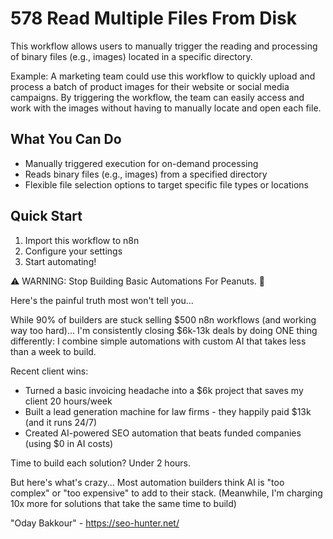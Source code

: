 # 578 Read Multiple Files From Disk

This workflow allows users to manually trigger the reading and processing of binary files (e.g., images) located in a specific directory.

Example: A marketing team could use this workflow to quickly upload and process a batch of product images for their website or social media campaigns. By triggering the workflow, the team can easily access and work with the images without having to manually locate and open each file.

## What You Can Do
- Manually triggered execution for on-demand processing
- Reads binary files (e.g., images) from a specified directory
- Flexible file selection options to target specific file types or locations

## Quick Start
1. Import this workflow to n8n
2. Configure your settings
3. Start automating!

⚠️ WARNING: Stop Building Basic Automations For Peanuts. 🚫

Here's the painful truth most won't tell you...

While 90% of builders are stuck selling $500 n8n workflows (and working way too hard)...
I'm consistently closing $6k-13k deals by doing ONE thing differently:
I combine simple automations with custom AI that takes less than a week to build.

Recent client wins:
* Turned a basic invoicing headache into a $6k project that saves my client 20 hours/week
* Built a lead generation machine for law firms - they happily paid $13k (and it runs 24/7)
* Created AI-powered SEO automation that beats funded companies (using $0 in AI costs)

Time to build each solution? Under 2 hours.

But here's what's crazy...
Most automation builders think AI is "too complex" or "too expensive" to add to their stack.
(Meanwhile, I'm charging 10x more for solutions that take the same time to build)

"Oday Bakkour" - https://seo-hunter.net/
